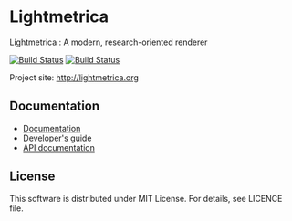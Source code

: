 
Lightmetrica
====================

Lightmetrica : A modern, research-oriented renderer

[![Build Status](https://travis-ci.org/hi2p-perim/lightmetrica-v2.svg?branch=master)](https://travis-ci.org/hi2p-perim/lightmetrica-v2)
[![Build Status](https://ci.appveyor.com/api/projects/status/github/hi2p-perim/lightmetrica-v2?branch=master&svg=true)](https://ci.appveyor.com/project/HisanariOtsu/lightmetrica-v2)

Project site: http://lightmetrica.org

Documentation
--------------------

- [Documentation](http://lightmetrica.org/doc)
- [Developer's guide](http://lightmetrica.org/doc/dev_guide/)
- [API documentation](http://doc.lightmetrica.org)

License
--------------------

This software is distributed under MIT License. For details, see LICENCE file.

